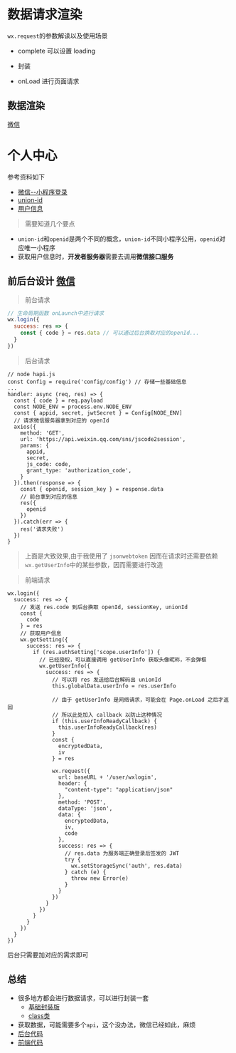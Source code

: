 # 数据请求渲染
`wx.request`的参数解读以及使用场景

+ complete 可以设置 loading

+ 封装

+ onLoad 进行页面请求
## 数据渲染
[微信](https://developers.weixin.qq.com/miniprogram/dev/framework/view/wxml/list.html)

# 个人中心
参考资料如下
+ [微信--小程序登录](https://developers.weixin.qq.com/miniprogram/dev/framework/open-ability/login.html)
+ [union-id](https://developers.weixin.qq.com/miniprogram/dev/framework/open-ability/union-id.html)
+ [用户信息](https://www.youtube.com/watch?v=KW1yAGa3d28&list=PLXbU-2B80FvA5bNILAS8-zY3_KkE-PVn0&index=25)
> 需要知道几个要点
+ `union-id`和`openid`是两个不同的概念，`union-id`不同小程序公用，`openid`对应唯一小程序
+ 获取用户信息时，**开发者服务器**需要去调用**微信接口服务**

## 前后台设计 [微信](https://developers.weixin.qq.com/miniprogram/dev/framework/open-ability/login.html)
> 前台请求
```app.js
// 生命周期函数 onLaunch中进行请求
wx.login({
  success: res => {
    const { code } = res.data // 可以通过后台换取对应的openId...
  }
})
```
> 后台请求
```
// node hapi.js
const Config = require('config/config') // 存储一些基础信息
...
handler: async (req, res) => {
  const { code } = req.payload
  const NODE_ENV = process.env.NODE_ENV
  const { appid, secret, jwtSecret } = Config[NODE_ENV]
  // 请求微信服务器拿到对应的 openId
  axios({
    method: 'GET',
    url: 'https://api.weixin.qq.com/sns/jscode2session',
    params: {
      appid,
      secret,
      js_code: code,
      grant_type: 'authorization_code',
    }
  }).then(response => {
    const { openid, session_key } = response.data
    // 前台拿到对应的信息
    res({
      openid
    })
  }).catch(err => {
    res('请求失败')
  })
}
```
>上面是大致效果,由于我使用了 `jsonwebtoken` 因而在请求时还需要依赖 `wx.getUserInfo`中的某些参数，因而需要进行改造

> 前端请求
```
wx.login({
  success: res => {
    // 发送 res.code 到后台换取 openId, sessionKey, unionId
    const {
      code
    } = res
    // 获取用户信息
    wx.getSetting({
      success: res => {
        if (res.authSetting['scope.userInfo']) {
          // 已经授权，可以直接调用 getUserInfo 获取头像昵称，不会弹框
          wx.getUserInfo({
            success: res => {
              // 可以将 res 发送给后台解码出 unionId
              this.globalData.userInfo = res.userInfo

              // 由于 getUserInfo 是网络请求，可能会在 Page.onLoad 之后才返回
              // 所以此处加入 callback 以防止这种情况
              if (this.userInfoReadyCallback) {
                this.userInfoReadyCallback(res)
              }
              const {
                encryptedData,
                iv
              } = res
              
              wx.request({
                url: baseURL + '/user/wxlogin',
                header: {
                  "content-type": "application/json"
                },
                method: 'POST',
                dataType: 'json',
                data: {
                  encryptedData,
                  iv,
                  code
                },
                success: res => {
                  // res.data 为服务端正确登录后签发的 JWT
                  try {
                    wx.setStorageSync('auth', res.data)
                  } catch (e) {
                    throw new Error(e)
                  }
                }
              })
            }
          })
        }
      }
    })
  }
})
```
后台只需要加对应的需求即可

## 总结
+ 很多地方都会进行数据请求，可以进行封装一套
  + [基础封装版](https://segmentfault.com/a/1190000014789969)
  + [class类](https://blog.csdn.net/benxiaohai529/article/details/80649296)
+ 获取数据，可能需要多个`api`，这个没办法，微信已经如此，麻烦
+ [后台代码](https://gitee.com/love-zhen/learning_program_2019/tree/master/node_hapi/server)
+ [前端代码](https://gitee.com/love-zhen/learning_program_2019/tree/master/miniprogram/development)
